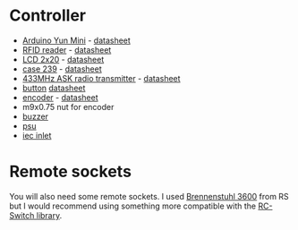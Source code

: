 # Controller

* [Arduino Yun Mini]() - [datasheet](datasheets/Arduino-yun-mini-schematics.pdf)
* [RFID reader](http://uk.rs-online.com/web/p/products/6666625/) - [datasheet](http://docs-europe.electrocomponents.com/webdocs/0d16/0900766b80d1684b.pdf)
* [LCD 2x20](http://uk.rs-online.com/web/p/products/7200222/) - [datasheet](http://docs-europe.electrocomponents.com/webdocs/0f25/0900766b80f25e5b.pdf)
* [case 239](http://uk.rs-online.com/web/p/general-purpose-enclosures/3648043/) - [datasheet](http://docs-europe.electrocomponents.com/webdocs/1252/0900766b81252789.pdf)
* [433MHz ASK radio transmitter](http://uk.rs-online.com/web/p/lower-power-rf-modules/6172072/) - [datasheet](http://docs-europe.electrocomponents.com/webdocs/087d/0900766b8087d2df.pdf)
* [button](http://uk.rs-online.com/web/p/push-button-switches/7027226/)
 [datasheet](http://docs-europe.electrocomponents.com/webdocs/1259/0900766b812599cb.pdf)
* [encoder](http://uk.rs-online.com/web/p/mechanical-rotary-encoders/7295839/) - [datasheet](http://docs-europe.electrocomponents.com/webdocs/0f4c/0900766b80f4c3d5.pdf)
* m9x0.75 nut for encoder
* [buzzer](http://uk.rs-online.com/web/p/piezo-buzzer-components/5358253/)
* [psu](http://uk.rs-online.com/web/p/embedded-switch-mode-power-supplies-smps/0329011/)
* [iec inlet](http://uk.rs-online.com/web/p/iec-connectors/0488191/)

# Remote sockets

You will also need some remote sockets. I used [Brennenstuhl
3600](http://uk.rs-online.com/web/p/mains-connector-adapters-converters/7685368/)
from RS but I would recommend using something more compatible with the
[RC-Switch library](https://code.google.com/p/rc-switch/).
